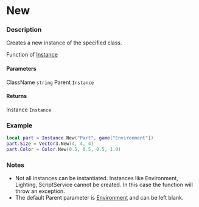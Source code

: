 # New

### Description

Creates a new instance of the specified class.

Function of [Instance](/classes/Instance/)

#### Parameters

ClassName `string`
Parent `Instance`

#### Returns

Instance `Instance`

### Example

```lua
local part = Instance.New("Part", game["Environment"])
part.Size = Vector3.New(4, 4, 4)
part.Color = Color.New(0.5, 0.5, 0.5, 1.0)
```

### Notes

- Not all instances can be instantiated. Instances like Environment, Lighting, ScriptService cannot be created. In this case the function will throw an exception.
- The default Parent parameter is [Environment](/classes/Environment/) and can be left blank.
